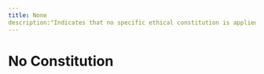 ```yaml
---
title: None
description:"Indicates that no specific ethical constitution is applied beyond the base safety rules (UEF)."
---
```


# No Constitution
